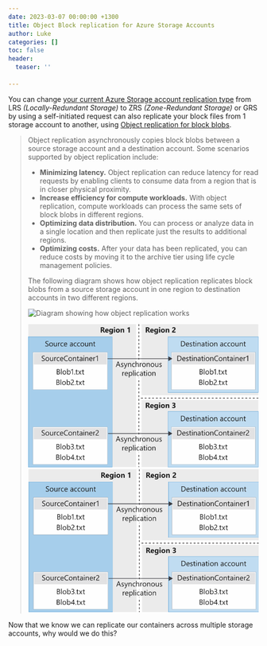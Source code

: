 ```yaml
---
date: 2023-03-07 00:00:00 +1300
title: Object Block replication for Azure Storage Accounts
author: Luke
categories: []
toc: false
header:
  teaser: ''

---
```

You can change [your current Azure Storage account replication type](https://learn.microsoft.com/azure/storage/common/redundancy-migration?tabs=portal&WT.mc_id=AZ-MVP-5004796#perform-a-conversion "Change how a storage account is replicated") from LRS _(Locally-Redundant Storage)_ to ZRS _(Zone-Redundant Storage)_ or GRS by using a self-initiated request can also replicate your block files from 1 storage account to another, using [Object replication for block blobs](https://learn.microsoft.com/en-us/azure/storage/blobs/object-replication-overview?WT.mc_id=AZ-MVP-5004796 "Object replication for block blobs").

> Object replication asynchronously copies block blobs between a source storage account and a destination account. Some scenarios supported by object replication include:
>
> * **Minimizing latency.** Object replication can reduce latency for read requests by enabling clients to consume data from a region that is in closer physical proximity.
> * **Increase efficiency for compute workloads.** With object replication, compute workloads can process the same sets of block blobs in different regions.
> * **Optimizing data distribution.** You can process or analyze data in a single location and then replicate just the results to additional regions.
> * **Optimizing costs.** After your data has been replicated, you can reduce costs by moving it to the archive tier using life cycle management policies.
>
> The following diagram shows how object replication replicates block blobs from a source storage account in one region to destination accounts in two different regions.
>
> ![Diagram showing how object replication works](https://learn.microsoft.com/en-us/azure/storage/blobs/media/object-replication-overview/object-replication-diagram.svg)
>
> ![](/uploads/object-replication-diagram.svg)![](/uploads/object-replication-diagram.png)

Now that we know we can replicate our containers across multiple storage accounts, why would we do this?